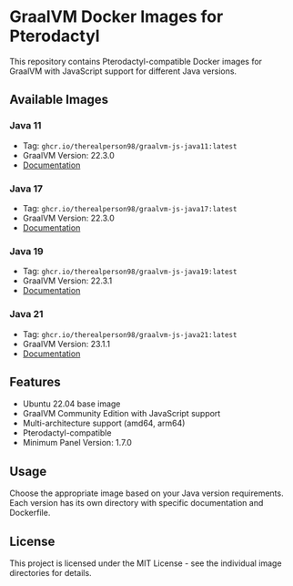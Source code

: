 # GraalVM Docker Images for Pterodactyl

This repository contains Pterodactyl-compatible Docker images for GraalVM with JavaScript support for different Java versions.

## Available Images

### Java 11
- Tag: `ghcr.io/therealperson98/graalvm-js-java11:latest`
- GraalVM Version: 22.3.0
- [Documentation](java11/README.md)

### Java 17
- Tag: `ghcr.io/therealperson98/graalvm-js-java17:latest`
- GraalVM Version: 22.3.0
- [Documentation](java17/README.md)

### Java 19
- Tag: `ghcr.io/therealperson98/graalvm-js-java19:latest`
- GraalVM Version: 22.3.1
- [Documentation](java19/README.md)

### Java 21
- Tag: `ghcr.io/therealperson98/graalvm-js-java21:latest`
- GraalVM Version: 23.1.1
- [Documentation](java21/README.md)

## Features
- Ubuntu 22.04 base image
- GraalVM Community Edition with JavaScript support
- Multi-architecture support (amd64, arm64)
- Pterodactyl-compatible
- Minimum Panel Version: 1.7.0

## Usage
Choose the appropriate image based on your Java version requirements. Each version has its own directory with specific documentation and Dockerfile.

## License
This project is licensed under the MIT License - see the individual image directories for details. 